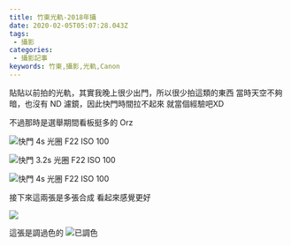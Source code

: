 ```yaml
---
title: 竹東光軌-2018年攝
date: 2020-02-05T05:07:28.043Z
tags:
 - 攝影
categories:
 - 攝影記事
keywords: 竹東,攝影,光軌,Canon
---
```


貼貼以前拍的光軌，其實我晚上很少出門，所以很少拍這類的東西
當時天空不夠暗，也沒有 ND 濾鏡，因此快門時間拉不起來
就當個經驗吧XD

不過那時是選舉期間看板挺多的 Orz

![快門 4s 光圈 F22 ISO 100](https://res.cloudinary.com/akizukineko/image/upload/q_auto:best/v1580879546/2020/02/%E7%AB%B9%E6%9D%B1%E5%85%89%E8%BB%8C%2018%E5%B9%B4%E6%94%9D/IMG_2016_pmnizc.jpg)
    
<!-- more -->



![快門 3.2s 光圈 F22 ISO 100](https://res.cloudinary.com/akizukineko/image/upload/q_auto:best/v1580879547/2020/02/%E7%AB%B9%E6%9D%B1%E5%85%89%E8%BB%8C%2018%E5%B9%B4%E6%94%9D/IMG_1997_zp2qgb.jpg)




![快門 4s 光圈 F22 ISO 100](https://res.cloudinary.com/akizukineko/image/upload/q_auto:best/v1580879535/2020/02/%E7%AB%B9%E6%9D%B1%E5%85%89%E8%BB%8C%2018%E5%B9%B4%E6%94%9D/IMG_2006_sydhn5.jpg)




接下來這兩張是多張合成 看起來感覺更好

![](https://res.cloudinary.com/akizukineko/image/upload/q_auto:best/v1580879547/2020/02/%E7%AB%B9%E6%9D%B1%E5%85%89%E8%BB%8C%2018%E5%B9%B4%E6%94%9D/Untitled_bryfs4.jpg)

這張是調過色的
![已調色](https://res.cloudinary.com/akizukineko/image/upload/q_auto:best/v1580879502/2020/02/%E7%AB%B9%E6%9D%B1%E5%85%89%E8%BB%8C%2018%E5%B9%B4%E6%94%9D/Untitled_2_alrulf.jpg)